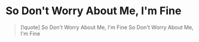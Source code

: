 # So Don't Worry About Me, I'm Fine

> [!quote] So Don't Worry About Me, I'm Fine
> So Don't Worry About Me, I'm Fine
